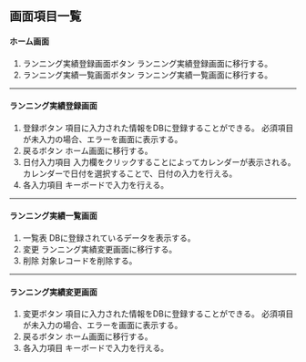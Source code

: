 ## 画面項目一覧

#### ホーム画面
1. ランニング実績登録画面ボタン
ランニング実績登録画面に移行する。
2. ランニング実績一覧画面ボタン
ランニング実績一覧画面に移行する。
***
#### ランニング実績登録画面
1. 登録ボタン
項目に入力された情報をDBに登録することができる。
必須項目が未入力の場合、エラーを画面に表示する。
2. 戻るボタン
ホーム画面に移行する。
3. 日付入力項目
入力欄をクリックすることによってカレンダーが表示される。
カレンダーで日付を選択することで、日付の入力を行える。
4. 各入力項目
キーボードで入力を行える。
***
#### ランニング実績一覧画面
1. 一覧表
DBに登録されているデータを表示する。
2. 変更
ランニング実績変更画面に移行する。
3. 削除
対象レコードを削除する。
***
#### ランニング実績変更画面
1. 変更ボタン
項目に入力された情報をDBに登録することができる。
必須項目が未入力の場合、エラーを画面に表示する。
2. 戻るボタン
ホーム画面に移行する。
3. 各入力項目
キーボードで入力を行える。